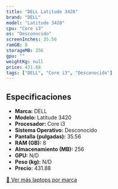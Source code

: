 ```yaml
---
title: "DELL Latitude 3420"
brand: "DELL"
model: "Latitude 3420"
cpu: "Core i3"
os: "Desconocido"
screenInches: 35.56
ramGB: 8
storageMB: 256
gpu: ""
weightKg: null
price: 431.88
tags: ["DELL", "Core i3", "Desconocido"]
---
```

## Especificaciones

- **Marca:** DELL
- **Modelo:** Latitude 3420
- **Procesador:** Core i3
- **Sistema Operativo:** Desconocido
- **Pantalla (pulgadas):** 35.56
- **RAM (GB):** 8
- **Almacenamiento (MB):** 256
- **GPU:** N/D
- **Peso (kg):** N/D
- **Precio:** 431.88

[:rocket: Ver más laptops por marca](/brand/dell)
